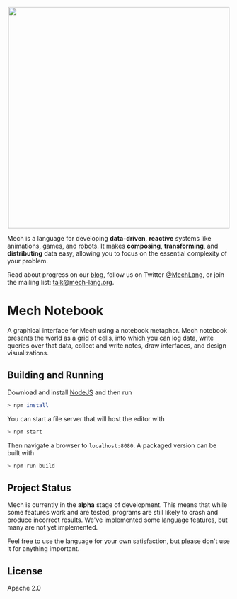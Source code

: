 <p align="center">
  <img width="500px" src="https://mech-lang.org/img/logo.png">
</p>

Mech is a language for developing **data-driven**, **reactive** systems like animations, games, and robots. It makes **composing**, **transforming**, and **distributing** data easy, allowing you to focus on the essential complexity of your problem. 

Read about progress on our [blog](https://mech-lang.org/blog/), follow us on Twitter [@MechLang](https://twitter.com/MechLang), or join the mailing list: [talk@mech-lang.org](https://mech-lang.org/page/community/).

# Mech Notebook

A graphical interface for Mech using a notebook metaphor. Mech notebook presents the world as a grid of cells, into which you can log data, write queries over that data, collect and write notes, draw interfaces, and design visualizations.

## Building and Running

Download and install [NodeJS](https://nodejs.org) and then run

```bash
> npm install
```

You can start a file server that will host the editor with

```bash
> npm start
```

Then navigate a browser to `localhost:8080`. A packaged version can be built with

```bash
> npm run build
```

## Project Status

Mech is currently in the **alpha** stage of development. This means that while some features work and are tested, programs are still likely to crash and produce incorrect results. We've implemented some language features, but many are not yet implemented.

Feel free to use the language for your own satisfaction, but please don't use it for anything important.

## License

Apache 2.0